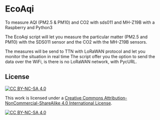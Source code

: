 # EcoAqi
To measure AQI (PM2.5 &amp; PM10) and CO2 with sds011 and MH-Z19B with a Raspberry and Python3

The EcoAqi script will let you measure the particular matter (PM2.5 and PM10) with the SDS011 sensor and the CO2 with the MH-Z19B sensors.

The measures will be send to TTN with LoRaWAN protocol and let you monitor the situation in real time
The script offer you the option to send the data over the WiFi, is there is no LoRaWAN network, with PycURL.
## License
[![CC BY-NC-SA 4.0][cc-by-nc-sa-shield]][cc-by-nc-sa]

This work is licensed under a
[Creative Commons Attribution-NonCommercial-ShareAlike 4.0 International License][cc-by-nc-sa].

[![CC BY-NC-SA 4.0][cc-by-nc-sa-image]][cc-by-nc-sa]

[cc-by-nc-sa]: http://creativecommons.org/licenses/by-nc-sa/4.0/
[cc-by-nc-sa-image]: https://licensebuttons.net/l/by-nc-sa/4.0/88x31.png
[cc-by-nc-sa-shield]: https://img.shields.io/badge/License-CC%20BY--NC--SA%204.0-lightgrey.svg

